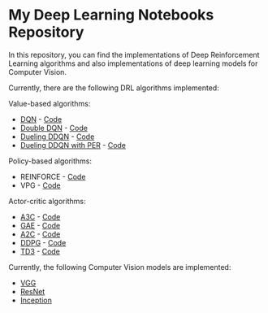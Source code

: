 # My Deep Learning Notebooks Repository

In this repository, you can find the implementations of Deep Reinforcement Learning algorithms and also implementations of deep learning models for Computer Vision.

Currently, there are the following DRL algorithms implemented:

Value-based algorithms: 
* [DQN](https://arxiv.org/abs/1312.5602) - [Code](https://github.com/CelikAbdullah/deep-learning-notebooks/blob/main/Deep%20Reinforcement%20Learning/Value%20Based/DQN.ipynb)
* [Double DQN](https://arxiv.org/abs/1509.06461) - [Code](https://github.com/CelikAbdullah/deep-learning-notebooks/blob/main/Deep%20Reinforcement%20Learning/Value%20Based/Double%20DQN.ipynb)
* [Dueling DDQN](https://arxiv.org/abs/1511.06581) - [Code](https://github.com/CelikAbdullah/deep-learning-notebooks/blob/main/Deep%20Reinforcement%20Learning/Value%20Based/Dueling%20DDQN.ipynb)
* [Dueling DDQN with PER](https://arxiv.org/abs/1511.05952) - [Code](https://github.com/CelikAbdullah/deep-learning-notebooks/blob/main/Deep%20Reinforcement%20Learning/Value%20Based/Dueling%20DDQN%20with%20PER.ipynb)

Policy-based algorithms:
* REINFORCE - [Code](https://github.com/CelikAbdullah/deep-learning-notebooks/blob/main/Deep%20Reinforcement%20Learning/Policy%20Based/REINFORCE.ipynb)
* VPG - [Code](https://github.com/CelikAbdullah/deep-learning-notebooks/blob/main/Deep%20Reinforcement%20Learning/Policy%20Based/VPG.ipynb)

Actor-critic algorithms:
* [A3C](https://arxiv.org/abs/1602.01783) - [Code](https://github.com/CelikAbdullah/deep-learning-notebooks/blob/main/Deep%20Reinforcement%20Learning/Actor-Critic/A3C.ipynb)
* [GAE](https://arxiv.org/abs/1506.02438) - [Code](https://github.com/CelikAbdullah/deep-learning-notebooks/blob/main/Deep%20Reinforcement%20Learning/Actor-Critic/GAE.ipynb)
* [A2C](https://arxiv.org/abs/1602.01783) - [Code](https://github.com/CelikAbdullah/deep-learning-notebooks/blob/main/Deep%20Reinforcement%20Learning/Actor-Critic/A2C.ipynb)
* [DDPG](https://arxiv.org/abs/1509.02971) - [Code](https://github.com/CelikAbdullah/deep-learning-notebooks/blob/main/Deep%20Reinforcement%20Learning/Actor-Critic/DDPG.ipynb)
* [TD3](https://arxiv.org/abs/1802.09477) - [Code](https://github.com/CelikAbdullah/deep-learning-notebooks/blob/main/Deep%20Reinforcement%20Learning/Actor-Critic/TD3.ipynb)


Currently, the following Computer Vision models are implemented:
* [VGG](https://arxiv.org/abs/1409.1556)
* [ResNet](https://arxiv.org/abs/1512.03385)
* [Inception](https://arxiv.org/abs/1409.4842)
